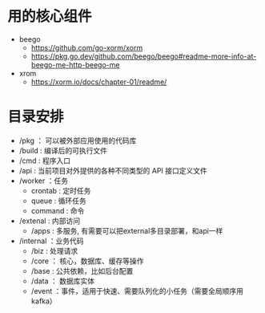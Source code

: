 # 用的核心组件

- beego
  - https://github.com/go-xorm/xorm
  - https://pkg.go.dev/github.com/beego/beego#readme-more-info-at-beego-me-http-beego-me
- xrom  
  - https://xorm.io/docs/chapter-01/readme/


# 目录安排

- /pkg ： 可以被外部应用使用的代码库
- /build : 编译后的可执行文件
- /cmd : 程序入口
- /api : 当前项目对外提供的各种不同类型的 API 接口定义文件
- /worker ：任务
    - crontab : 定时任务
    - queue : 循环任务
    - command : 命令
- /extenal : 内部访问
  - /apps : 多服务, 有需要可以把external多目录部署，和api一样
- /internal ：业务代码
    - /biz : 处理请求
    - /core ： 核心，数据库、缓存等操作
    - /base : 公共依赖，比如后台配置
    - /data ： 数据库实体
    - /event ：事件，适用于快速、需要队列化的小任务（需要全局顺序用kafka）